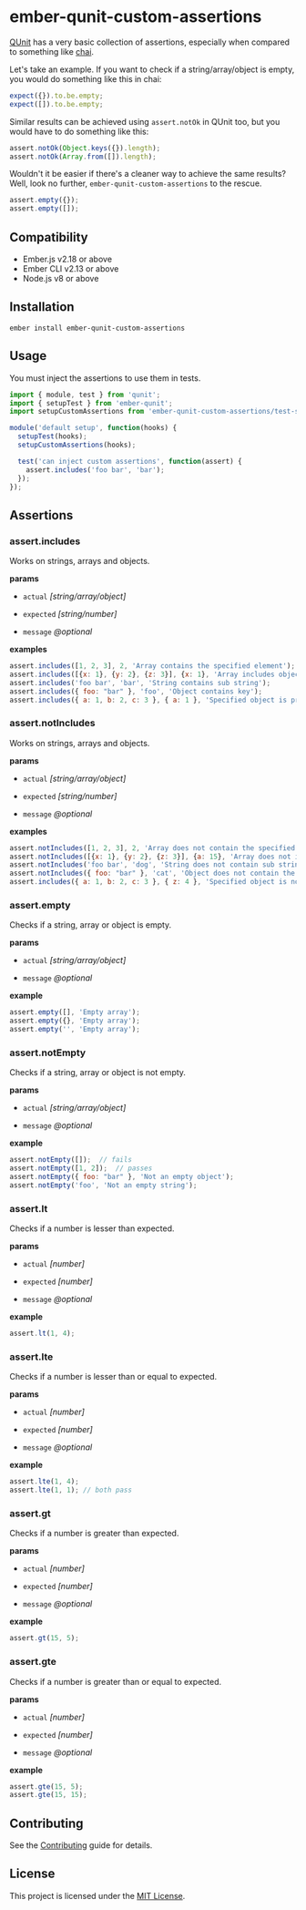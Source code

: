ember-qunit-custom-assertions
==============================================================================

[QUnit](https://api.qunitjs.com/assert/) has a very basic collection of assertions, especially when compared to something like [chai](https://www.chaijs.com/api/bdd/). 

Let's take an example. If you want to check if a string/array/object is empty, you would do something like this in chai:

```javascript
expect({}).to.be.empty;
expect([]).to.be.empty;
```

Similar results can be achieved using `assert.notOk` in QUnit too, but you would have to do something like this:
```javascript
assert.notOk(Object.keys({}).length);
assert.notOk(Array.from([]).length);
```

Wouldn't it be easier if there's a cleaner way to achieve the same results? Well, look no further, `ember-qunit-custom-assertions` to the rescue.

```javascript
assert.empty({});
assert.empty([]);
```

Compatibility
------------------------------------------------------------------------------

* Ember.js v2.18 or above
* Ember CLI v2.13 or above
* Node.js v8 or above


Installation
------------------------------------------------------------------------------

```
ember install ember-qunit-custom-assertions
```


Usage
------------------------------------------------------------------------------

You must inject the assertions to use them in tests.

```javascript
import { module, test } from 'qunit';
import { setupTest } from 'ember-qunit';
import setupCustomAssertions from 'ember-qunit-custom-assertions/test-support';

module('default setup', function(hooks) {
  setupTest(hooks);
  setupCustomAssertions(hooks);

  test('can inject custom assertions', function(assert) {
    assert.includes('foo bar', 'bar');
  });
});
```

Assertions
------------------------------------------------------------------------------

### assert.includes
Works on strings, arrays and objects. 

**params**

- `actual` _[string/array/object]_

- `expected` _[string/number]_

- `message` _@optional_

**examples**

```javascript
assert.includes([1, 2, 3], 2, 'Array contains the specified element');
assert.includes([{x: 1}, {y: 2}, {z: 3}], {x: 1}, 'Array includes object');
assert.includes('foo bar', 'bar', 'String contains sub string');
assert.includes({ foo: "bar" }, 'foo', 'Object contains key');
assert.includes({ a: 1, b: 2, c: 3 }, { a: 1 }, 'Specified object is present in target object');
```

### assert.notIncludes
Works on strings, arrays and objects. 

**params**

- `actual` _[string/array/object]_

- `expected` _[string/number]_

- `message` _@optional_

**examples**

```javascript
assert.notIncludes([1, 2, 3], 2, 'Array does not contain the specified element');
assert.notIncludes([{x: 1}, {y: 2}, {z: 3}], {a: 15}, 'Array does not include object');
assert.notIncludes('foo bar', 'dog', 'String does not contain sub string');
assert.notIncludes({ foo: "bar" }, 'cat', 'Object does not contain the specified key');
assert.includes({ a: 1, b: 2, c: 3 }, { z: 4 }, 'Specified object is not present in target object');
```

### assert.empty
Checks if a string, array or object is empty. 

**params**

- `actual` _[string/array/object]_

- `message` _@optional_

**example**

```javascript
assert.empty([], 'Empty array');
assert.empty({}, 'Empty array');
assert.empty('', 'Empty array');
```

### assert.notEmpty
Checks if a string, array or object is not empty. 

**params**

- `actual` _[string/array/object]_

- `message` _@optional_

**example**

```javascript
assert.notEmpty([]);  // fails
assert.notEmpty([1, 2]);  // passes
assert.notEmpty({ foo: "bar" }, 'Not an empty object');
assert.notEmpty('foo', 'Not an empty string');
```

### assert.lt
Checks if a number is lesser than expected. 

**params**

- `actual` _[number]_

- `expected` _[number]_

- `message` _@optional_

**example**

```javascript
assert.lt(1, 4);
```

### assert.lte
Checks if a number is lesser than or equal to expected. 

**params**

- `actual` _[number]_

- `expected` _[number]_

- `message` _@optional_

**example**

```javascript
assert.lte(1, 4);
assert.lte(1, 1); // both pass
```

### assert.gt
Checks if a number is greater than expected. 

**params**

- `actual` _[number]_

- `expected` _[number]_

- `message` _@optional_

**example**

```javascript
assert.gt(15, 5);
```

### assert.gte
Checks if a number is greater than or equal to expected. 

**params**

- `actual` _[number]_

- `expected` _[number]_

- `message` _@optional_

**example**

```javascript
assert.gte(15, 5);
assert.gte(15, 15);
```

Contributing
------------------------------------------------------------------------------

See the [Contributing](CONTRIBUTING.md) guide for details.


License
------------------------------------------------------------------------------

This project is licensed under the [MIT License](LICENSE.md).
